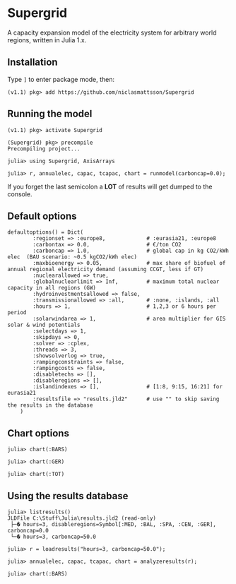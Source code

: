 # Supergrid

A capacity expansion model of the electricity system for arbitrary world regions, written in Julia 1.x.

## Installation

Type `]` to enter package mode, then:

```
(v1.1) pkg> add https://github.com/niclasmattsson/Supergrid
``` 

## Running the model

```
(v1.1) pkg> activate Supergrid

(Supergrid) pkg> precompile
Precompiling project...

julia> using Supergrid, AxisArrays

julia> r, annualelec, capac, tcapac, chart = runmodel(carboncap=0.0);
```

If you forget the last semicolon a **LOT** of results will get dumped to the console.

## Default options

```
defaultoptions() = Dict(
        :regionset => :europe8,             # :eurasia21, :europe8
        :carbontax => 0.0,                  # €/ton CO2
        :carboncap => 1.0,                  # global cap in kg CO2/kWh elec  (BAU scenario: ~0.5 kgCO2/kWh elec)
        :maxbioenergy => 0.05,              # max share of biofuel of annual regional electricity demand (assuming CCGT, less if GT) 
        :nuclearallowed => true,
        :globalnuclearlimit => Inf,         # maximum total nuclear capacity in all regions (GW)
        :hydroinvestmentsallowed => false,
        :transmissionallowed => :all,       # :none, :islands, :all
        :hours => 1,                        # 1,2,3 or 6 hours per period
        :solarwindarea => 1,                # area multiplier for GIS solar & wind potentials
        :selectdays => 1,
        :skipdays => 0,
        :solver => :cplex,
        :threads => 3,
        :showsolverlog => true,
        :rampingconstraints => false,
        :rampingcosts => false,
        :disabletechs => [],
        :disableregions => [],
        :islandindexes => [],               # [1:8, 9:15, 16:21] for eurasia21
        :resultsfile => "results.jld2"      # use "" to skip saving the results in the database
    )
```

## Chart options

```
julia> chart(:BARS)

julia> chart(:GER)

julia> chart(:TOT)

```

## Using the results database

```
julia> listresults()
JLDFile C:\Stuff\Julia\results.jld2 (read-only)
 ├─� hours=3, disableregions=Symbol[:MED, :BAL, :SPA, :CEN, :GER], carboncap=0.0
 └─� hours=3, carboncap=50.0

julia> r = loadresults("hours=3, carboncap=50.0");

julia> annualelec, capac, tcapac, chart = analyzeresults(r);

julia> chart(:BARS)
```